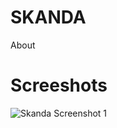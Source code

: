 SKANDA
======
About

Screeshots
==========

![Skanda Screenshot 1](https://raw.github.com/jayeshchauhan/skanda/blob/master/skanda.JPG)
